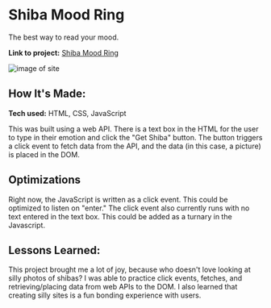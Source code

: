 # Shiba Mood Ring
The best way to read your mood.

**Link to project:** [Shiba Mood Ring](https://savvycolleen.github.io/shibamoodring/)

![image of site](images/img1.png)

## How It's Made:

**Tech used:** HTML, CSS, JavaScript

This was built using a web API. There is a text box in the HTML for the user to type in their emotion and click the "Get Shiba" button. The button triggers a click event to fetch data from the API, and the data (in this case, a picture) is placed in the DOM.

## Optimizations

Right now, the JavaScript is written as a click event. This could be optimized to listen on "enter." The click event also currently runs with no text entered in the text box. This could be added as a turnary in the Javascript. 

## Lessons Learned:

This project brought me a lot of joy, because who doesn't love looking at silly photos of shibas? I was able to practice click events, fetches, and retrieving/placing data from web APIs to the DOM. I also learned that creating silly sites is a fun bonding experience with users. 
